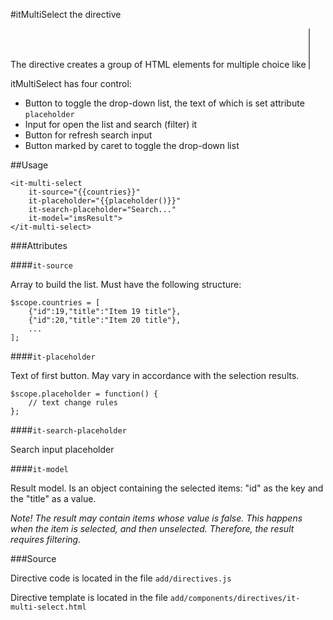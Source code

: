#itMultiSelect the directive

The directive creates a group of HTML elements for multiple choice like <SELECT multiple>
Elements of choice based on the checkboxes

itMultiSelect has four control:

* Button to toggle the drop-down list, the text of which is set attribute `placeholder`
* Input for open the list and search (filter) it
* Button for refresh search input
* Button marked by caret to toggle  the drop-down list

##Usage
```
<it-multi-select
    it-source="{{countries}}"
    it-placeholder="{{placeholder()}}"
    it-search-placeholder="Search..."
    it-model="imsResult">
</it-multi-select>
```

###Attributes

####`it-source`

Array to build the list. Must have the following structure:

```
$scope.countries = [
    {"id":19,"title":"Item 19 title"},
    {"id":20,"title":"Item 20 title"},
    ...
];
```

####`it-placeholder`

Text of first button. May vary in accordance with the selection results.

```
$scope.placeholder = function() {
    // text change rules
};
```

####`it-search-placeholder`

Search input placeholder

####`it-model`

Result model. Is an object containing the selected items: "id" as the key and the "title" as a value.

*Note! The result may contain items whose value is false. This happens when the item is selected, and then unselected.
Therefore, the result requires filtering.*

###Source

Directive code is located in the file `add/directives.js`

Directive template is located in the file `add/components/directives/it-multi-select.html`
